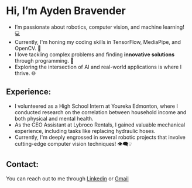 #  Hi, I’m Ayden Bravender 
- I’m passionate about robotics, computer vision, and machine learning! 💻
- Currently, I'm honing my coding skills in TensorFlow, MediaPipe, and OpenCV. 🚀
- I love tackling complex problems and finding **innovative solutions** through programming. 🧠
- Exploring the intersection of AI and real-world applications is where I thrive. 🌐

## Experience:
- I volunteered as a High School Intern at Youreka Edmonton, where I conducted research on the correlation between household income and both physical and mental health.
- As the CEO Assistant at Lybroco Rentals, I gained valuable mechanical experience, including tasks like replacing hydraulic hoses.
- Currently, I'm deeply engrossed in several robotic projects that involve cutting-edge computer vision techniques! 👁️‍🗨️💡

## Contact:
You can reach out to me through [Linkedin](https://www.linkedin.com/in/aydenbravender?lipi=urn%3Ali%3Apage%3Ad_flagship3_profile_view_base_contact_details%3BA0GsrIrVSZCHjTkJhTmtAg%3D%3D) or [Gmail](mailto:aydenbravender@gmail.com)

<!---
AydenBravender/AydenBravender is a ✨ special ✨ repository because its `README.md` (this file) appears on your GitHub profile.
You can click the Preview link to take a look at your changes.
--->
